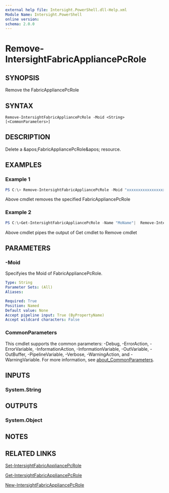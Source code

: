 ```yaml
---
external help file: Intersight.PowerShell.dll-Help.xml
Module Name: Intersight.PowerShell
online version:
schema: 2.0.0
---
```


# Remove-IntersightFabricAppliancePcRole

## SYNOPSIS
Remove the FabricAppliancePcRole

## SYNTAX

```
Remove-IntersightFabricAppliancePcRole -Moid <String> [<CommonParameters>]
```

## DESCRIPTION
Delete a &amp;apos;FabricAppliancePcRole&amp;apos; resource.

## EXAMPLES

### Example 1
```powershell
PS C:\> Remove-IntersightFabricAppliancePcRole -Moid "xxxxxxxxxxxxxxxxxxxxxxxxxxx"
```
Above cmdlet removes the specified FabricAppliancePcRole 

### Example 2
```powershell
PS C:\>Get-IntersightFabricAppliancePcRole -Name "MoName"|  Remove-IntersightFabricAppliancePcRole
```
Above cmdlet pipes the output of Get cmdlet to Remove cmdlet

## PARAMETERS

### -Moid
Specifyies the Moid of FabricAppliancePcRole.

```yaml
Type: String
Parameter Sets: (All)
Aliases:

Required: True
Position: Named
Default value: None
Accept pipeline input: True (ByPropertyName)
Accept wildcard characters: False
```

### CommonParameters
This cmdlet supports the common parameters: -Debug, -ErrorAction, -ErrorVariable, -InformationAction, -InformationVariable, -OutVariable, -OutBuffer, -PipelineVariable, -Verbose, -WarningAction, and -WarningVariable. For more information, see [about_CommonParameters](http://go.microsoft.com/fwlink/?LinkID=113216).

## INPUTS

### System.String

## OUTPUTS

### System.Object
## NOTES

## RELATED LINKS

[Set-IntersightFabricAppliancePcRole](./Set-IntersightFabricAppliancePcRole.md)

[Get-IntersightFabricAppliancePcRole](./Get-IntersightFabricAppliancePcRole.md)

[New-IntersightFabricAppliancePcRole](./New-IntersightFabricAppliancePcRole.md)


